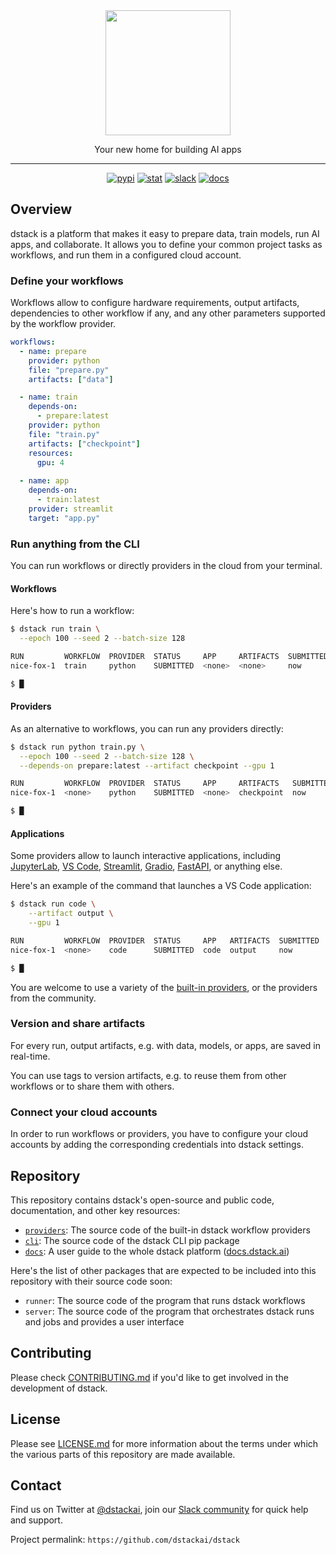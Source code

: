 <div align="center">
<img src="https://raw.githubusercontent.com/dstackai/dstack/master/docs/assets/logo.svg" width="200px"/>    

Your new home for building AI apps
______________________________________________________________________

[![pypi](https://badge.fury.io/py/dstack.svg)](https://badge.fury.io/py/dstack)
[![stat](https://pepy.tech/badge/dstack)](https://pepy.tech/project/dstack)
[![slack](https://img.shields.io/badge/Join%20Slack%20channel-purple.svg?logo=slack)](https://join.slack.com/t/dstackai/shared_invite/zt-xdnsytie-D4qU9BvJP8vkbkHXdi6clQ)
[![docs](https://img.shields.io/badge/Documentation-grey.svg)](https://docs.dstack.ai)

[//]: # ([![twitter]&#40;https://img.shields.io/twitter/follow/dstackai.svg?style=social&label=Follow&#41;]&#40;https://twitter.com/dstackai&#41;)

</div>

## Overview

dstack is a platform that makes it easy to prepare data, train models, run AI apps, and collaborate.
It allows you to define your common project tasks as workflows, and run them in a configured cloud account.

### Define your workflows

Workflows allow to configure hardware requirements, output artifacts, dependencies to other workflow if any,
and any other parameters supported by the workflow provider.

```yaml
workflows:
  - name: prepare
    provider: python
    file: "prepare.py"
    artifacts: ["data"]

  - name: train
    depends-on:
      - prepare:latest
    provider: python
    file: "train.py"
    artifacts: ["checkpoint"]
    resources:
      gpu: 4
      
  - name: app
    depends-on:
      - train:latest
    provider: streamlit
    target: "app.py"
```

### Run anything from the CLI

You can run workflows or directly providers in the cloud from your terminal.

#### Workflows

Here's how to run a workflow:

```bash
$ dstack run train \
  --epoch 100 --seed 2 --batch-size 128

RUN         WORKFLOW  PROVIDER  STATUS     APP     ARTIFACTS  SUBMITTED  TAG                    
nice-fox-1  train     python    SUBMITTED  <none>  <none>     now        <none>

$ █
```

#### Providers

As an alternative to workflows, you can run any providers directly: 

```bash
$ dstack run python train.py \
  --epoch 100 --seed 2 --batch-size 128 \
  --depends-on prepare:latest --artifact checkpoint --gpu 1

RUN         WORKFLOW  PROVIDER  STATUS     APP     ARTIFACTS   SUBMITTED  TAG                    
nice-fox-1  <none>    python    SUBMITTED  <none>  checkpoint  now        <none>

$ █
```

#### Applications

Some providers allow to launch interactive applications, including [JupyterLab](providers/lab/#readme),
[VS Code](providers/code/#readme), 
[Streamlit](providers/streamlit/#readme), 
[Gradio](providers/gradio/#readme), 
[FastAPI](providers/fastapi/#readme), or
anything else.

Here's an example of the command that launches a VS Code application:

```bash
$ dstack run code \
    --artifact output \
    --gpu 1

RUN         WORKFLOW  PROVIDER  STATUS     APP   ARTIFACTS  SUBMITTED  TAG                    
nice-fox-1  <none>    code      SUBMITTED  code  output     now        <none>

$ █
```
    
You are welcome to use a variety of the [built-in providers](providers/README.md), 
or the providers from the community.

### Version and share artifacts

For every run, output artifacts, e.g. with data, models, or apps, are saved in real-time.

You can use tags to version artifacts, e.g. to reuse them from other workflows or to share them with others.

### Connect your cloud accounts

In order to run workflows or providers, you have to configure your cloud accounts 
by adding the corresponding credentials into dstack settings.

## Repository

This repository contains dstack's open-source and public code, documentation, and other key resources:

* [`providers`](providers): The source code of the built-in dstack workflow providers
* [`cli`](cli): The source code of the dstack CLI pip package
* [`docs`](docs): A user guide to the whole dstack platform ([docs.dstack.ai](https://docs.dstack.ai))

Here's the list of other packages that are expected to be included into this repository with their source code soon:

* `runner`: The source code of the program that runs dstack workflows
* `server`: The source code of the program that orchestrates dstack runs and jobs and provides a user interface

## Contributing

Please check [CONTRIBUTING.md](CONTRIBUTING.md) if you'd like to get involved in the development of dstack.

## License

Please see [LICENSE.md](LICENSE.md) for more information about the terms under which the various parts of this repository are made available.

## Contact

Find us on Twitter at [@dstackai](https://twitter.com/dstackai), join our [Slack community](https://join.slack.com/t/dstackai/shared_invite/zt-xdnsytie-D4qU9BvJP8vkbkHXdi6clQ) for quick help and support.

Project permalink: `https://github.com/dstackai/dstack`
